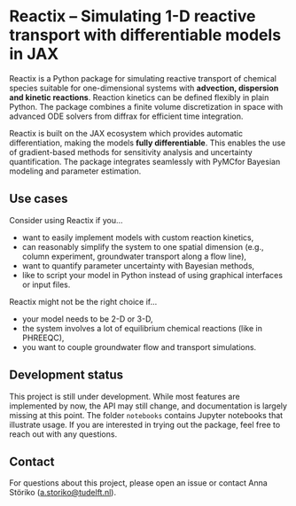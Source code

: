 # Reactix – Simulating 1-D reactive transport with differentiable models in JAX

Reactix is a Python package for simulating reactive transport of chemical species suitable for one-dimensional systems with **advection, dispersion and kinetic reactions**.
Reaction kinetics can be defined flexibly in plain Python.
The package combines a finite volume discretization in space with advanced ODE solvers from diffrax for efficient time integration.

Reactix is built on the JAX ecosystem which provides automatic differentiation, making the models **fully differentiable**.
This enables the use of gradient-based methods for sensitivity analysis and uncertainty quantification. The package integrates seamlessly with PyMCfor Bayesian modeling and parameter estimation.

## Use cases

Consider using Reactix if you…

- want to easily implement models with custom reaction kinetics,
- can reasonably simplify the system to one spatial dimension (e.g., column experiment, groundwater transport along a flow line),
- want to quantify parameter uncertainty with Bayesian methods,
- like to script your model in Python instead of using graphical interfaces or input files.

Reactix might not be the right choice if…

- your model needs to be 2-D or 3-D,
- the system involves a lot of equilibrium chemical reactions (like in PHREEQC),
- you want to couple groundwater flow and transport simulations.

## Development status

This project is still under development. While most features are implemented by now, the API may still change, and documentation is largely missing at this point. The folder `notebooks` contains Jupyter notebooks that illustrate usage.
If you are interested in trying out the package, feel free to reach out with any questions.

## Contact

For questions about this project, please open an issue or contact Anna Störiko (a.storiko@tudelft.nl).

